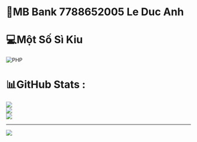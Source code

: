 # 🏦MB Bank 7788652005 Le Duc Anh



# 💻Một Số Sì Kiu
![PHP](https://img.shields.io/badge/php-%23777BB4.svg?style=for-the-badge&logo=php&logoColor=white) 
# 📊GitHub Stats :
![](https://github-readme-stats.vercel.app/api?username=anh2ten&theme=radical&hide_border=false&include_all_commits=true&count_private=false)<br/>
![](https://github-readme-streak-stats.herokuapp.com/?user=anh2ten&theme=radical&hide_border=false)<br/>
![](https://github-readme-stats.vercel.app/api/top-langs/?username=anh2ten&theme=radical&hide_border=false&include_all_commits=true&count_private=false&layout=compact)

---
[![](https://visitcount.itsvg.in/api?id=anh2ten&icon=0&color=0)](https://visitcount.itsvg.in)
